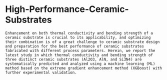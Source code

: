# High-Performance-Ceramic-Substrates
    Enhancement on both thermal conductivity and bending strength of a ceramic substrate is crucial to its applicability, and optimizing their combination is of a great challenge to ceramic substrate design and preparation for the best performance of ceramic substrates fabricated with different process parameters. Herein, we report the latest study in which thermal conductivity and bending strength of three distinct ceramic substrates (Al2O3, AlN, and Si3N4) are systematically predicted and analyzed using a machine learning (ML) method based on the extreme gradient enhancement method (XGBoost) with further experimental validation. 

